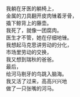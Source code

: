 我躺在牙医的躺椅上，<br>
金属的刀具翻开皮肉锉着牙骨，<br>
撬下鲸背上的藤壶。<br>
我死了，就像一团腐肉。<br>
医生才不管，她在仔细地锉。<br>
我想起马克思讲劳动的分化，<br>
市场里劳动的交换，<br>
我又想到瑞秋的爸爸。<br>
最后，<br>
给河马剔牙的鸟跳入脑海。<br>
我又活了过来，高高兴兴地<br>
做了一只张嘴的河马。
